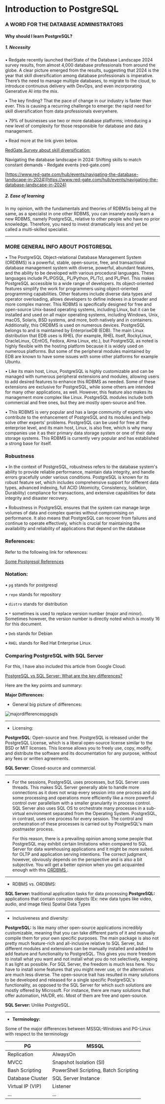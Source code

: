 # Introduction to PostgreSQL


### A WORD FOR THE DATABASE ADMINISTRATORS

#### Why should I learn PostgreSQL?

##### 1. Necessity

• Redgate recently launched theirState of the Database Landscape 2024 survey results, from almost 4,000 database professionals from around the globe. A clear picture emerged from the results, suggesting that 2024 is the year that skill diversification among database professionals is imperative. There’s the need to manage multiple databases, to migrate to the cloud, to introduce continuous delivery with DevOps, and even incorporating Generative AI into the mix.


• The key finding? That the pace of change in our industry is faster than ever. This is causing a recurring challenge to emerge: the rapid need for skill diversification from data professionals everywhere.


• 79% of businesses use two or more database platforms; introducing a new level of complexity for those responsible for database and data management.


• Read more at the link given below.


<ins> RedGate Survey about skill diversification: </ins>


Navigating the database landscape in 2024: Shifting skills to match constant demands - Redgate events (red-gate.com)


[https://www.red-gate.com/hub/events/navigating-the-database-landscape-in-2024](https://www.red-gate.com/hub/events/navigating-the-database-landscape-in-2024)


##### 2. Ease of learning

In my opinion, with the fundamentals and theories of RDBMSs being all the same, as a specialist in one other RDBMS,
 you can insanely easily learn a new RDBMS, namely PostgreSQL, relative to other people who have no prior knowledge.
 Therefore, you need to invest dramatically less and yet be called a multi-skilled specialist.

---



### MORE GENERAL INFO ABOUT POSTGRESQL

• The PostgreSQL Object-relational Database Management System (ORDBMS) is a powerful, stable, open-source, free,
 and transactional database management system with diverse, powerful, abundant features, and the ability to
 be developed with various procedural languages. These languages include PL/PGSQL, PL/Python, PL/Tcl, and PL/Perl.
 This makes PostgreSQL accessible to a wide range of developers. Its object-oriented features simplify the work
 for programmers using object-oriented programming capabilities. Other features include diverse data types and
 operator overloading, allows developers to define indexes in a broader and more complex manner. This RDBMS is
 specifically designed for free and open-source Unix-based operating systems, including Linux, but it can be
 installed and used on all major operating systems, including Windows, Unix, macOS, Solaris, BSD systems, and
 more, both natively and in containers. Additionally, this ORDBMS is used on numerous devices. PostgreSQL
 belongs to and is maintained by EnterpriseDB (EDB). The main Linux distribution that EDB uses is RHEL (for example,
 RHEL itself, RockyLinux, OracleLinux, CEntOS, Fedora, Alma Linux, etc.), but PostgreSQL as noted is highly flexible
 with the hosting platform because it is widely used on numerous platforms. But some of the peripheral modules
 maintained by EDB are known to have some issues with some other platforms for example Ubuntu.

• Like its main host, Linux, PostgreSQL is highly customizable and can be managed with numerous peripheral extensions
 and modules, allowing users to add desired features to enhance this RDBMS as needed. Some of these extensions are
 exclusive for PostgreSQL, while some others are intended for many other applications, as well. However, this feature
 also makes its management more complex like Linux. PostgreSQL modules include both commercial and free ones, but they
 are mostly open-source and free.



• This RDBMS is very popular and has a large community of experts who contribute to the enhancement of PostgreSQL and
 its modules and help solve other experts' problems. PostgreSQL can be used for free at the enterprise level, and its
 main host, Linux, is also free, which is why many companies use it as their primary data storage system or one of their
 data storage systems. This RDBMS is currently very popular and has established a strong base for itself.


### Robustness

• In the context of PostgreSQL, robustness refers to the database system's ability to provide reliable performance,
 maintain data integrity, and handle errors gracefully under various conditions. PostgreSQL is known for its robust 
 feature set, which includes comprehensive support for different data types, advanced indexing, full ACID (Atomicity,
 Consistency, Isolation, Durability) compliance for transactions, and extensive capabilities for data integrity and
 disaster recovery.
 
• Robustness in PostgreSQL ensures that the system can manage large volumes of data and complex queries without
 compromising on performance. It also means that PostgreSQL can recover from failures and continue to operate
 effectively, which is crucial for maintaining the availability and reliability of applications that depend on the database
 
### References:

Refer to the following link for references:

[Some Postgresql References](some%20postgresql%20references.md)

### Notation:

• `pg` stands for postgresql

• `repo` stands for repository

• `distro` stands for distribution

• `*` sometimes is used to replace version number (major and minor). Sometimes however, the version number is directly noted which is mostly 16 for this document.

• `Deb` stands for Debian

• `RHEL` stands for Red Hat Enterprise Linux.

### Comparing PostgreSQL with SQL Server

For this, I have also included this article from Google Cloud:

[PostgreSQL vs SQL Server: What are the key differences?](https://cloud.google.com/learn/postgresql-vs-sql)

Here are the key points and summary:

**Major Differences:**

* General big picture of differences:

![majordifferencespgsqls](image/introduction2postgresql/majordifferencespgsqls)

---

* Licensing:

**PostgreSQL**: Open-source and free. PostgreSQL is released under the PostgreSQL License,
 which is a liberal open-source license similar to the BSD or MIT licenses. This license
 allows you to freely use, copy, modify, and distribute the software and its documentation
 for any purpose, without any fees or written agreements.

**SQL Server**: Closed-source and commercial.

---

* For the sessions, PostgreSQL uses processes, but SQL Server uses threads. This makes SQL Server generally
 able to handle more connections as it does not wrap every session into one process and do some processing
 and operations more efficiently like a more powerful control over parallelism with a smaller granularity
 in process control. SQL Server also uses SQL OS to orchestrate many processes in a sub-virtual environment
 separated from the Operating System. PostgreSQL, in contrast, uses one process for every session. The control
 and orchestration of these processes is carried out by PostgreSQL's main postmaster process.
 
    For this reason, there is a prevailing opinion among some people that PostgreSQL may exhibit certain
 limitations when compared to SQL Server for data warehousing applications and it might be more suited.
 for OLTP and application serving intentions. The correct judgment, however, obviously depends on the perspective
 and is also a bit subjective. You will get a better opinion when you get acquainted enough with this <ins>ORDBMS
 </ins>.

--- 

* RDBMS vs. ORDBMS:

**SQL Server:** traditional application tasks for data processing
**PostgreSQL:** applications that contain complex objects (Ex: new data types like video, audio, and image files)
 Spatial Data Types

---

* Inclusiveness and diversity:

**PostgreSQL:** Is like many other open-source applications incredibly customizable, meaning that you can take different
 parts of it and manually compile them for your own specific purposes. The main package is also not pretty much feature-rich
 and all-inclusive relative to SQL Server, but different modules and extensions can be manually installed and added to add
 feature and functionality to PostgreSQL. This gives you more freedom to install what you want and not install what you do
 not selectively, keeping it as light as possible. For SQL Server, the freedom is much less here. You have to install some
 features that you might never use, or the alternatives are much less diverse. The open-source trait has resulted 
 in many solutions to be developed and released for a single specific PostgreSQL's functionality, as opposed to the
 SQL Server for which such solutions are mostly offered by Microsoft. For instance, there
 are many solutions that offer automation, HA/DR, etc. Most of them are free and open-source.
 
**SQL Server:** Unlike PostgreSQL.

---

* **Terminology:**

Some of the major differences between MSSQL-Windows and PG-Linux with respect to the terminology

|PG|MSSQL|
|-|-|
|Replication|AlwaysOn|
|MVCC|Snapshot Isolation (SI)|
|Bash Scripting|PowerShell Scripting, Batch Scripting|
|Database Cluster|SQL Server Instance|
|Virtual IP (VIP)|Listener|
|...|...|